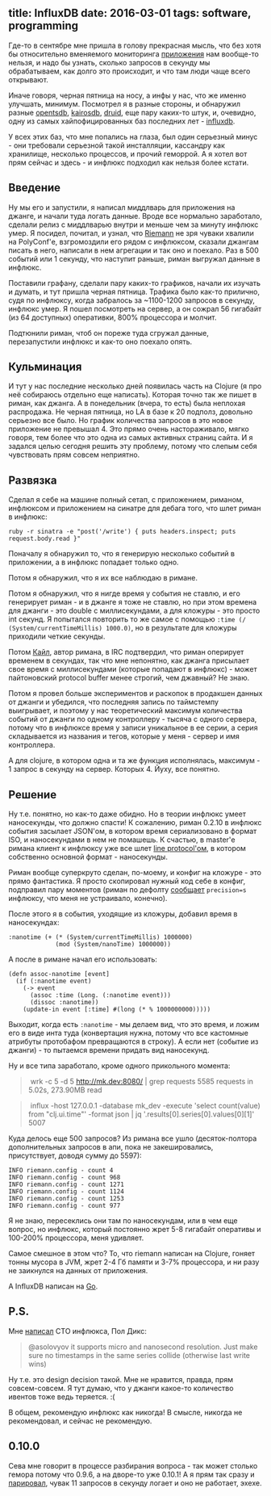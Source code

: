 title: InfluxDB
date: 2016-03-01
tags: software, programming
----

Где-то в сентябре мне пришла в голову прекрасная мысль, что без хотя бы
относительно вменяемого мониторинга [приложения](https://modnakasta.ua) нам
вообще-то нельзя, и надо бы узнать, сколько запросов в секунду мы обрабатываем,
как долго это происходит, и что там люди чаще всего открывают.

Иначе говоря, черная пятница на носу, а инфы у нас, что же именно улучшать,
минимум. Посмотрел я в разные стороны, и обнаружил разные
[opentsdb](http://opentsdb.net/), [kairosdb](https://kairosdb.github.io/),
[druid](http://druid.io/), еще пару каких-то штук, и, очевидно, одну из самых
хайпофицированных баз последних лет - [influxdb](https://influxdata.com/).

У всех этих баз, что мне попались на глаза, был один серьезный минус - они
требовали серьезной такой инсталляции, кассандру как хранилище, несколько
процессов, и прочий геморрой. А я хотел вот прям сейчас и здесь - и инфлюкс
подходил как нельзя более кстати.

## Введение

Ну мы его и запустили, я написал миддлварь для приложения на джанге, и начали
туда логать данные. Вроде все нормально заработало, сделали релиз с миддлварью
внутри и меньше чем за минуту инфлюкс умер. Я посидел, почитал, и узнал, что
[Riemann](http://riemann.io/) не зря чуваки хвалили на PolyConf'е, взгромоздили
его рядом с инфлюксом, сказали джангам писать в него, написали в нем агрегации и
так оно и поехало. Раз в 500 событий или 1 секунду, что наступит раньше, риман
выгружал данные в инфлюкс.

Поставили графану, сделали пару каких-то графиков, начали их изучать и думать, и
тут пришла черная пятница. Трафика было как-то прилично, судя по инфлюксу, когда
забралось за ~1100-1200 запросов в секунду, инфлюкс умер. Я пошел посмотреть на
сервер, а он сожрал 56 гигабайт (из 64 доступных) оперативки, 800% процессора и
молчит.

Подтюнили риман, чтоб он пореже туда сгружал данные, перезапустили инфлюкс и
как-то оно поехало опять.

## Кульминация

И тут у нас последние несколько дней появилась часть на Clojure (я про неё
собираюсь отдельно еще написать). Которая точно так же пишет в риман, как
джанга. А в понедельник (вчера, то есть) была неплохая распродажа. Не черная
пятница, но LA в базе к 20 подполз, довольно серьезно все было. Но график
количества запросов в это новое приложение не превышал 4. Это прямо очень
настораживало, мягко говоря, тем более что это одна из самых активных страниц
сайта. И я задался целью сегодня решить эту проблему, потому что слепым себя
чувствовать прям совсем неприятно.

## Развязка

Сделал я себе на машине полный сетап, с приложением, риманом, инфлюксом и
приложением на синатре для дебага того, что шлет риман в инфлюкс:

```
ruby -r sinatra -e "post('/write') { puts headers.inspect; puts request.body.read }"
```

Поначалу я обнаружил то, что я генерирую несколько событий в приложении, а в
инфлюкс попадает только одно.

Потом я обнаружил, что я их все наблюдаю в римане.

Потом я обнаружил, что я нигде время у события не ставлю, и его генерирует
риман - и в джанге я тоже не ставлю, но при этом времена для джанги - это double
c миллисекундами, а для кложуры - это просто int секунд. Я попытался повторить
то же самое с помощью `:time (/ (System/currentTimeMillis) 1000.0)`, но в
результате для кложуры приходили четкие секунды.

Потом [Кайл](https://aphyr.com/), автор римана, в IRC подтвердил, что риман
оперирует временем в секундах, так что мне непонятно, как джанга присылает свое
время с миллисекундами (которые попадают в инфлюкс) - может пайтоновский
protocol buffer менее строгий, чем джавный? Не знаю.

Потом я провел больше экспериментов и раскопок в продакшен данных от джанги и
убедился, что последняя запись по таймстемпу выигрывает, и поэтому у нас
теоретический максимум количества событий от джанги по одному контроллеру -
тысяча с одного сервера, потому что в инфлюксе время у записи уникальное в ее
серии, а серия складывается из названия и тегов, которые у меня - сервер и имя
контроллера.

А для clojure, в котором одна и та же функция исполнялась, максимум - 1 запрос в
секунду на сервер. Которых 4. Йуху, все понятно.

## Решение

Ну т.е. понятно, но как-то даже обидно. Но в теории инфлюкс умеет наносекунды,
что должно спасти! К сожалению, риман 0.2.10 в инфлюкс события засылает JSON'ом,
в котором время сериализовано в формат ISO, и наносекундами в нем не помашешь. К
счастью, в master'е римана клиент к инфлюксу уже все шлет
[line protocol'ом](https://docs.influxdata.com/influxdb/v0.9/write_protocols/line/),
в котором собственно основной формат - наносекунды.

Риман вообще суперкруто сделан, по-моему, и конфиг на кложуре - это прямо
фантастика. Я просто скопировал нужный код себе в конфиг, подправил пару
моментов (риман по дефолту
[сообщает](https://github.com/riemann/riemann/blob/master/src/riemann/influxdb.clj#L158)
`precision=s` инфлюксу, что меня не устраивало, конечно).

После этого я в события, уходящие из кложуры, добавил время в наносекундах:

```
:nanotime (+ (* (System/currentTimeMillis) 1000000)
             (mod (System/nanoTime) 1000000))
```

А после в римане начал его использовать:

```
(defn assoc-nanotime [event]
  (if (:nanotime event)
    (-> event
      (assoc :time (Long. (:nanotime event)))
      (dissoc :nanotime))
    (update-in event [:time] #(long (* % 1000000000)))))
```

Выходит, когда есть `:nanotime` - мы делаем вид, что это время, и ложим его в
виде инта туда (конвертация нужна, потому что все кастомные атрибуты протобафом
превращаются в строку). А если нет (событие из джанги) - то пытаемся времени
придать вид наносекунд.

Ну и все типа заработало, кроме одного прикольного момента:

> wrk -c 5 -d 5 http://mk.dev:8080/ | grep requests
  5585 requests in 5.02s, 273.90MB read

> influx -host 127.0.0.1 -database mk_dev -execute 'select count(value) from "clj.ui.time"' -format json | jq '.results[0].series[0].values[0][1]'
5007

Куда делось еще 500 запросов? Из римана все ушло (десяток-полтора дополнительных
запросов в апи, пока не закешировались, присутствует, доводя сумму до 5597):

```
INFO riemann.config - count 4
INFO riemann.config - count 968
INFO riemann.config - count 1271
INFO riemann.config - count 1124
INFO riemann.config - count 1253
INFO riemann.config - count 977
```

Я не знаю, пересеклись они там по наносекундам, или в чем еще вопрос, но
инфлюкс, который постоянно жрет 5-8 гигабайт оперативы и 100-200% процессора,
меня удивляет.

Самое смешное в этом что? То, что riemann написан на Clojure, гоняет тонны
мусора в JVM, жрет 2-4 Гб памяти и 3-7% процессора, и ни разу не заикнулся на
данных от приложения.

А InfluxDB написан на [Go](https://solovyov.net/blog/2014/when-to-use-go/).

## P.S.

Мне [написал](http://twitter.com/pauldix/status/704708483875106816) CTO
инфлюкса, Пол Дикс:

> @asolovyov it supports micro and nanosecond resolution. Just make sure no
> timestamps in the same series collide (otherwise last write wins)

Ну т.е. это design decision такой. Мне не нравится, правда, прям
совсем-совсем. Я тут думаю, что у джанги какое-то количество ивентов тоже ведь
теряется. :(

В общем, рекомендую инфлюкс как никогда! В смысле, никогда не рекомендовал, и
сейчас не рекомендую.

## 0.10.0

Сева мне говорит в процессе разбирания вопроса - так может столько гемора потому
что 0.9.6, а на дворе-то уже 0.10.1! А я прям так сразу и
[парировал](https://github.com/influxdata/influxdb/issues/5856), чувак 11
запросов в секунду логает и оно не работает, эхехе.
